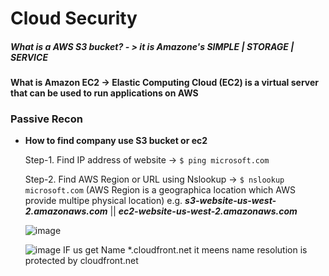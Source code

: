 # Cloud Security

##### What is a AWS S3 bucket? - > it is Amazone's SIMPLE | STORAGE | SERVICE
#### What is Amazon EC2 -> Elastic Computing Cloud (EC2) is a virtual server that can be used to run applications on AWS
### Passive Recon

- **How to find company use S3 bucket or ec2**

  Step-1. Find IP address of website -> ``$ ping microsoft.com  ``
  
  Step-2. Find AWS Region or URL using Nslookup -> `` $ nslookup microsoft.com `` (AWS Region is a geographica location which AWS provide multipe physical location)
  e.g. ***s3-website-us-west-2.amazonaws.com***  || ***ec2-website-us-west-2.amazonaws.com***
  
  ![image](https://user-images.githubusercontent.com/65315090/161034702-f51736f2-c0f3-4b98-8e96-1d68554aa839.png)
  
  
  ![image](https://user-images.githubusercontent.com/65315090/161034275-a2a64592-c147-4937-93aa-49411384c830.png)
  IF us get Name *.cloudfront.net it meens name resolution is protected by cloudfront.net




